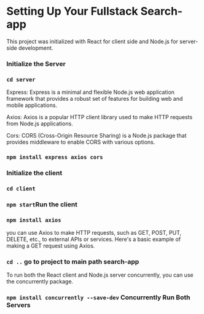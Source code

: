# Setting Up Your Fullstack Search-app

This project was initialized with React for client side and  Node.js for server-side development.

### Initialize the Server
### `cd server`
Express: Express is a minimal and flexible Node.js web application framework that provides a robust set of features for building web and mobile applications.

Axios: Axios is a popular HTTP client library used to make HTTP requests from Node.js applications.

Cors: CORS (Cross-Origin Resource Sharing) is a Node.js package that provides middleware to enable CORS with various options.
### `npm install express axios cors`


### Initialize the client

### `cd client`

### `npm start`Run the client

### `npm install axios`
you can use Axios to make HTTP requests, such as GET, POST, PUT, DELETE, etc., to external APIs or services. Here's a basic example of making a GET request using Axios.
 
### `cd ..` go to project to main path search-app

To run both the React client and Node.js server concurrently, you can use the concurrently package.
### `npm install concurrently --save-dev` Concurrently Run Both Servers



